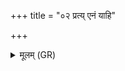 +++
title = "०२ प्रत्य् एनं याहि"

+++
<details><summary>मूलम् (GR)</summary>

प्रत्य् एनं याहि प्रति भङ्ध्य् एनं  
विविध्यन्न् अग्ने वितरं वि भाहि ।  
प्रत्यङ् प्रेहि वर्त्मना जर्हृषाणः  
कृत्याकृते दुष्कृते माधि वोचः ॥
</details>